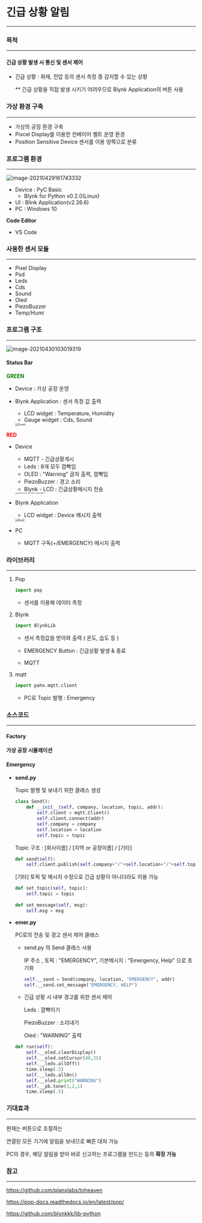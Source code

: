 # 긴급 상황 알림

-------



### 목적

---

#### 긴급 상황 발생 시 통신 및 센서 제어

- 긴급 상황 : 화재, 전압 등의 센서 측정 중 감지할 수 있는 상황

  ** 긴급 상황을 직접 발생 시키기 어려우므로 Blynk Application의 버튼 사용





### 가상 환경 구축

---

- 가상의 공장 환경 구축
- Pixcel Display를 이용한 컨베이어 벨트 운영 환경
- Position Sensitive Device 센서를 이용 양쪽으로 분류





### 프로그램 환경

---

![image-20210429161743332](C:\Users\PC-03\AppData\Roaming\Typora\typora-user-images\image-20210429161743332.png)

- Device : PyC Basic
  - Blynk for Python v0.2.0(Linux)
- UI : Blink Application(v2.26.6)
- PC : Windows 10 



**Code Editor**

- VS Code





### 사용한 센서 모듈

---

- Pixel Display
- Psd
- Leds
- Cds
- Sound
- Oled
- PiezoBuzzer
- Temp/Humi





### 프로그램 구조

---

![image-20210430103019319](C:\Users\PC-03\AppData\Roaming\Typora\typora-user-images\image-20210430103019319.png)

#### Status Bar

**<span style="color:green">GREEN</span>**

- Device : 가상 공장 운영

- Blynk Application : 센서 측정 값 출력

  - LCD widget : Temperature, Humidity
  - Gauge widget : Cds, Sound

  <img src="C:\Users\PC-03\Downloads\Green.jpeg" alt="Green" style="zoom:50%;" />

  

**<span style="color:red">RED</span>**

- Device

  - MQTT - 긴급상황게시
  - Leds : 8개 모두 깜빡임
  - OLED : "Warning" 글자 출력, 깜빡임
  - PiezoBuzzer :  경고 소리
  - Blynk - LCD : 긴급상황메시지 전송

  <img src="C:\Users\PC-03\Downloads\949BA829-A765-48F0-B01E-17165620BBC0.jpeg" alt="949BA829-A765-48F0-B01E-17165620BBC0" style="zoom: 25%;" />

- Blynk Application 

  - LCD widget : Device 메시지 출력

  <img src="C:\Users\PC-03\Downloads\Red2.jpeg" alt="Red2" style="zoom:50%;" />

- PC

  - MQTT 구독(+/EMERGENCY) 메시지 출력

    



### 라이브러리

---

1. Pop

   ``` python
   import pop
   ```

   - 센서를 이용해 데이터 측정

2. Blynk

   ```python
   import BlynkLib
   ```

   - 센서 측정값을 받아와 출력 ( 온도, 습도 등 )
   - EMERGENCY Button  : 긴급상황 발생 & 종료

   - MQTT

3. mqtt

   ```python
   import paho.mqtt.client
   ```

   - PC로 Topic 발행 : Emergency





### 소스코드

---

#### Factory

**가상 공장 시뮬레이션**







#### Emergency

- **send.py**

  Topic 발행 및 보내기 위한 클래스 생성

  ```python
  class Send():
      def __init__(self, company, location, topic, addr):
          self.client = mqtt.Client()
          self.client.connect(addr)
          self.company = company
          self.location = location
          self.topic = topic
  ```
  
  Topic 구조 : [회사이름] / [지역 or 공장이름] / [기타]
  
  ```python
  def send(self):
      self.client.publish(self.company+"/"+self.location+"/"+self.topic, self.msg)
  ```
  
  [기타] 토픽 및 메시지 수정으로 긴급 상황이 아니더라도 이용 가능
  
  ```python
  def set_topic(self, topic):
      self.topic = topic
      
  def set_message(self, msg):
      self.msg = msg
  ```
  
  

* **emer.py**

  PC로의 전송 및 경고 센서 제어 클래스

  * send.py 의 Send 클래스 사용

    IP 주소 , 토픽 : "EMERGENCY", 기본메시지 : "Emergency, Help" 으로 초기화

    ```python
    self.__send = Send(company, location, "EMERGENCY", addr)
    self.__send.set_message("EMERGENCY, HELP")
    ```

    

  * 긴급 상황 시 내부 경고를 위한 센서 제어

    Leds : 깜빡이기

    PiezoBuzzer : 소리내기

    Oled : "WARNING" 출력


  ``` python
  def run(self):
      self.__oled.clearDisplay()
      self.__oled.setCursor(40,25)
      self.__leds.allOff()
      time.sleep(.5)
      self.__leds.allOn()
      self.__oled.print("WARNING")
      self.__pb.tone(3,2,1)
      time.sleep(.5)
  ```












### 기대효과

---

현재는 버튼으로 조절하는 

연결된 모든 기기에 알림을 보내므로 빠른 대처 가능

PC의 경우, 해당 알림을 받아 바로 신고하는 프로그램을 만드는 등의 **확장 가능**







### 참고

---

https://github.com/planxlabs/toheaven

https://pop-docs.readthedocs.io/en/latest/pop/

https://github.com/blynkkk/lib-python